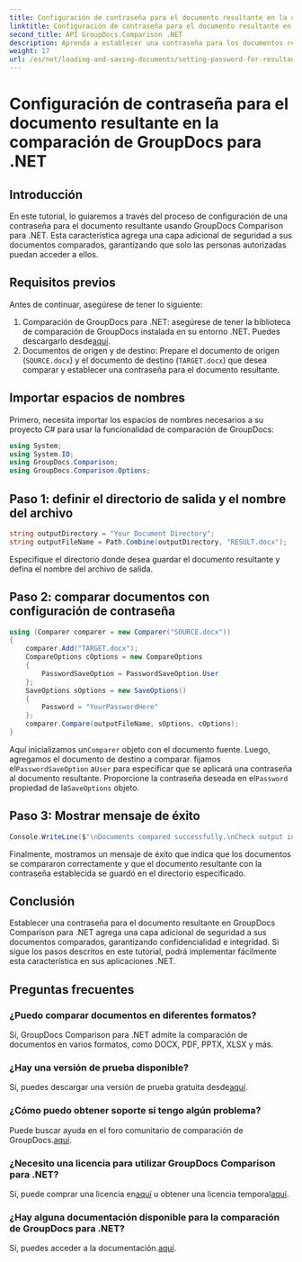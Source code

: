 ```yaml
---
title: Configuración de contraseña para el documento resultante en la comparación de GroupDocs para .NET
linktitle: Configuración de contraseña para el documento resultante en la comparación de GroupDocs para .NET
second_title: API GroupDocs.Comparison .NET
description: Aprenda a establecer una contraseña para los documentos resultantes en GroupDocs Comparison para .NET. Mejore la seguridad y proteja sus archivos comparados.
weight: 17
url: /es/net/loading-and-saving-documents/setting-password-for-resultant-document/
---
```


# Configuración de contraseña para el documento resultante en la comparación de GroupDocs para .NET

## Introducción
En este tutorial, lo guiaremos a través del proceso de configuración de una contraseña para el documento resultante usando GroupDocs Comparison para .NET. Esta característica agrega una capa adicional de seguridad a sus documentos comparados, garantizando que solo las personas autorizadas puedan acceder a ellos.
## Requisitos previos
Antes de continuar, asegúrese de tener lo siguiente:
1.  Comparación de GroupDocs para .NET: asegúrese de tener la biblioteca de comparación de GroupDocs instalada en su entorno .NET. Puedes descargarlo desde[aquí](https://releases.groupdocs.com/comparison/net/).
2. Documentos de origen y de destino: Prepare el documento de origen (`SOURCE.docx`) y el documento de destino (`TARGET.docx`) que desea comparar y establecer una contraseña para el documento resultante.

## Importar espacios de nombres
Primero, necesita importar los espacios de nombres necesarios a su proyecto C# para usar la funcionalidad de comparación de GroupDocs:
```csharp
using System;
using System.IO;
using GroupDocs.Comparison;
using GroupDocs.Comparison.Options;
```
## Paso 1: definir el directorio de salida y el nombre del archivo
```csharp
string outputDirectory = "Your Document Directory";
string outputFileName = Path.Combine(outputDirectory, "RESULT.docx");
```
Especifique el directorio donde desea guardar el documento resultante y defina el nombre del archivo de salida.
## Paso 2: comparar documentos con configuración de contraseña
```csharp
using (Comparer comparer = new Comparer("SOURCE.docx"))
{
    comparer.Add("TARGET.docx");
    CompareOptions cOptions = new CompareOptions
    {
        PasswordSaveOption = PasswordSaveOption.User
    };
    SaveOptions sOptions = new SaveOptions()
    {
        Password = "YourPasswordHere"
    };
    comparer.Compare(outputFileName, sOptions, cOptions);
}
```
 Aquí inicializamos un`Comparer` objeto con el documento fuente. Luego, agregamos el documento de destino a comparar. fijamos el`PasswordSaveOption` a`User` para especificar que se aplicará una contraseña al documento resultante. Proporcione la contraseña deseada en el`Password` propiedad de la`SaveOptions` objeto.
## Paso 3: Mostrar mensaje de éxito
```csharp
Console.WriteLine($"\nDocuments compared successfully.\nCheck output in {outputDirectory}.");
```
Finalmente, mostramos un mensaje de éxito que indica que los documentos se compararon correctamente y que el documento resultante con la contraseña establecida se guardó en el directorio especificado.

## Conclusión
Establecer una contraseña para el documento resultante en GroupDocs Comparison para .NET agrega una capa adicional de seguridad a sus documentos comparados, garantizando confidencialidad e integridad. Si sigue los pasos descritos en este tutorial, podrá implementar fácilmente esta característica en sus aplicaciones .NET.
## Preguntas frecuentes
### ¿Puedo comparar documentos en diferentes formatos?
Sí, GroupDocs Comparison para .NET admite la comparación de documentos en varios formatos, como DOCX, PDF, PPTX, XLSX y más.
### ¿Hay una versión de prueba disponible?
 Sí, puedes descargar una versión de prueba gratuita desde[aquí](https://releases.groupdocs.com/).
### ¿Cómo puedo obtener soporte si tengo algún problema?
 Puede buscar ayuda en el foro comunitario de comparación de GroupDocs.[aquí](https://forum.groupdocs.com/c/comparison/12).
### ¿Necesito una licencia para utilizar GroupDocs Comparison para .NET?
 Sí, puede comprar una licencia en[aquí](https://purchase.groupdocs.com/buy) u obtener una licencia temporal[aquí](https://purchase.groupdocs.com/temporary-license/).
### ¿Hay alguna documentación disponible para la comparación de GroupDocs para .NET?
 Sí, puedes acceder a la documentación.[aquí](https://tutorials.groupdocs.com/comparison/net/).
